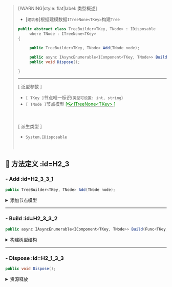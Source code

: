 <br/>



>[!WARNING|style: flat|label: 类型概述]
>
>- [`建筑者`]根据建模数据`ITreeNone<TKey>`构建`Tree`
>
>  
>
>```csharp
>public abstract class TreeBuilder<TKey, TNode> : IDisposable
>      where TNode : ITreeNone<TKey>
>{
>
>      public TreeBuilder<TKey, TNode> Add(TNode node);
>         
>      public async IAsyncEnumerable<IComponent<TKey, TNode>> Build(Func<TKey, bool> IsParent);
>      public void Dispose();
>
>}
>
>
>```
>
>---
>
>[ 泛型参数 ]
>
>- `[ TKey ]`节点唯一标识(`类型可设置: int, string`)
>- `[ TNode ]`节点模型 [<span style='color:#008B00'>[👓 ITreeNone\<TKey> ]</span>](i1.0.0 ':target=_blank')
>
><br/>
>
>[ 派生类型 ]
>
>- `System.IDisposable`
>
><br/>



## 🔵 方法定义 :id=H2_3

### - <span class='spMethod'>Add</span>  :id=H2_3_3_1

```csharp
public TreeBuilder<TKey, TNode> Add(TNode node);

```



<details><summary class='spSummary'>添加节点模型</summary> 
<!-- start -->   


>**参数项**
>
>- `[ TNode ]`节点模型
>
>---
>
>
>
>**返回值**
>
>- `[ TreeBuilder<TKey, TNode> ]`
>
><br/>



<!-- end --> 
</details>

---



### - <span class='spMethod'>Build</span> :id=H2_3_3_2

```csharp
public async IAsyncEnumerable<IComponent<TKey, TNode>> Build(Func<TKey, bool> IsParent);

```

<details><summary class='spSummary'>构建树型结构</summary> 
<!-- start -->    



>**参数项**
>
>- `[ IsParent ]`根据节点`Key`，返回是否为<span style='color:Blue'>[ 根节点 ]</span>
>
>---
>
>**返回值**
>
>- `[ IAsyncEnumerable<IComponent<TKey, TNode>> ]`由根节点组合的完整树型结构 [<span style='color:#008B00'>[👓 IComponent\<TKey，TNode> ]</span>](m1.0.0 ':target=_blank')
>
><br/>



<!-- end --> 
</details>

---



### - <span class='spMethod'>Dispose</span> :id=H2_1_3_3

```csharp
public void Dispose();

```

<details><summary class='spSummary'>资源释放</summary> 
<!-- start -->    



>**返回值**
>
>- `[ void ]`
>
><br/>

<!-- end --> 
</details>


